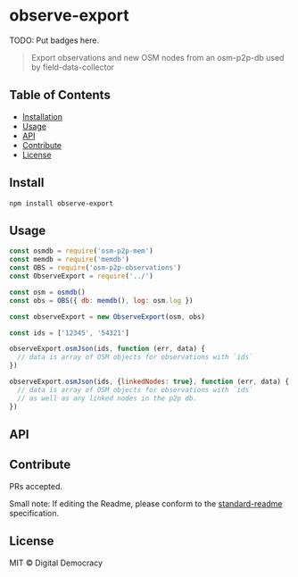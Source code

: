 # observe-export


TODO: Put badges here.

> Export observations and new OSM nodes from an osm-p2p-db used by field-data-collector

## Table of Contents

- [Installation](#installation)
- [Usage](#usage)
- [API](#api)
- [Contribute](#contribute)
- [License](#license)

## Install

```
npm install observe-export
```

## Usage

```js
const osmdb = require('osm-p2p-mem')
const memdb = require('memdb')
const OBS = require('osm-p2p-observations')
const ObserveExport = require('../')

const osm = osmdb()
const obs = OBS({ db: memdb(), log: osm.log })

const observeExport = new ObserveExport(osm, obs)

const ids = ['12345', '54321']

observeExport.osmJson(ids, function (err, data) {
  // data is array of OSM objects for observations with `ids`
})

observeExport.osmJson(ids, {linkedNodes: true}, function (err, data) {
  // data is array of OSM objects for observations with `ids`
  // as well as any linked nodes in the p2p db.
})

```

## API

## Contribute

PRs accepted.

Small note: If editing the Readme, please conform to the [standard-readme](https://github.com/RichardLitt/standard-readme) specification.

## License

MIT © Digital Democracy
